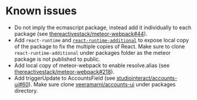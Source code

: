 # Known issues

- Do not imply the ecmascript package, instead add it individually to each  package (see [thereactivestack/meteor-webpack#44](https://github.com/thereactivestack/meteor-webpack/issues/44)).
- Add `react-runtime` and [`react-runtime-additional`](https://github.com/veeramarni/react-runtime-additional) to expose local copy of the package to fix the multiple copies of React.   Make sure to clone `react-runtime-additional` under packages folder as the meteor package is not published to public.
- Add local copy of meteor-webpack to enable resolve.alias (see [thereactivestack/meteor-webpack#218](https://github.com/thereactivestack/meteor-webpack/issues/44)).
- Add triggerUpdate to AccountsField (see [studiointeract/accounts-ui#60](https://github.com/studiointeract/accounts-ui/issues/60)). Make sure clone [veeramarni/accounts-ui](https://github.com/veeramarni/accounts-ui) under packages directory.
